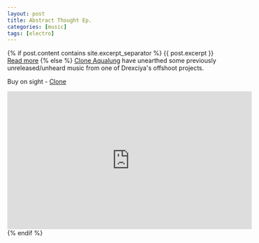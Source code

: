 ```yaml
---
layout: post
title: Abstract Thought Ep.
categories: [music]
tags: [electro]
---
```

{% if post.content contains site.excerpt_separator %}
{{ post.excerpt }}
<a href="{{ post.url }}">Read more</a>
{% else %}
[Clone Aqualung](https://clone.nl/all/label/Clone%20Aqualung%20Series?sort=datum&order=desc) have unearthed some previously unreleased/unheard music from one of Drexciya's offshoot projects.

Buy on sight - [Clone](https://clone.nl/item58621.html)

<iframe width="560" height="315" src="https://www.youtube.com/embed/BTX1wnlMimw" frameborder="0" allow="accelerometer; autoplay; encrypted-media; gyroscope; picture-in-picture" allowfullscreen></iframe>
{% endif %}